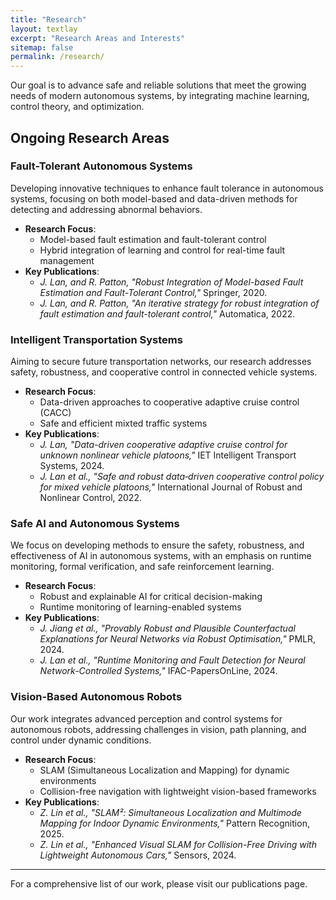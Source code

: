 ```yaml
---
title: "Research"
layout: textlay
excerpt: "Research Areas and Interests"
sitemap: false
permalink: /research/
---
```


Our goal is to advance safe and reliable solutions that meet the growing needs of modern autonomous systems, by integrating machine learning, control theory, and optimization. 

## Ongoing Research Areas

### Fault-Tolerant Autonomous Systems
Developing innovative techniques to enhance fault tolerance in autonomous systems, focusing on both model-based and data-driven methods for detecting and addressing abnormal behaviors.

- **Research Focus**:
  - Model-based fault estimation and fault-tolerant control
  - Hybrid integration of learning and control for real-time fault management
- **Key Publications**:
  - *J. Lan, and R. Patton, "Robust Integration of Model-based Fault Estimation and Fault-Tolerant Control,"* Springer, 2020.
  - *J. Lan, and R. Patton, "An iterative strategy for robust integration of fault estimation and fault-tolerant control,"* Automatica, 2022.

### Intelligent Transportation Systems
Aiming to secure future transportation networks, our research addresses safety, robustness, and cooperative control in connected vehicle systems.

- **Research Focus**:
  - Data-driven approaches to cooperative adaptive cruise control (CACC)
  - Safe and efficient mixted traffic systems
- **Key Publications**:
  - *J. Lan, "Data-driven cooperative adaptive cruise control for unknown nonlinear vehicle platoons,"* IET Intelligent Transport Systems, 2024.
  - *J. Lan et al., "Safe and robust data‐driven cooperative control policy for mixed vehicle platoons,"* International Journal of Robust and Nonlinear Control, 2022.

### Safe AI and Autonomous Systems
We focus on developing methods to ensure the safety, robustness, and effectiveness of AI in autonomous systems, with an emphasis on runtime monitoring, formal verification, and safe reinforcement learning.

- **Research Focus**:
  - Robust and explainable AI for critical decision-making
  - Runtime monitoring of learning-enabled systems
- **Key Publications**:
  - *J. Jiang et al., "Provably Robust and Plausible Counterfactual Explanations for Neural Networks via Robust Optimisation,"* PMLR, 2024.
  - *J. Lan et al., "Runtime Monitoring and Fault Detection for Neural Network-Controlled Systems,"* IFAC-PapersOnLine, 2024.

### Vision-Based Autonomous Robots
Our work integrates advanced perception and control systems for autonomous robots, addressing challenges in vision, path planning, and control under dynamic conditions.

- **Research Focus**:
  - SLAM (Simultaneous Localization and Mapping) for dynamic environments
  - Collision-free navigation with lightweight vision-based frameworks
- **Key Publications**:
  - *Z. Lin et al., "SLAM²: Simultaneous Localization and Multimode Mapping for Indoor Dynamic Environments,"* Pattern Recognition, 2025.
  - *Z. Lin et al., "Enhanced Visual SLAM for Collision-Free Driving with Lightweight Autonomous Cars,"* Sensors, 2024.

---

For a comprehensive list of our work, please visit our publications page.
